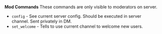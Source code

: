 __Mod Commands__
These commands are only visible to moderators on server.

- `config` - See current server config. Should be executed in server channel. Sent privately in DM.
- `set_welcome` - Tells to use current channel to welcome new users.

